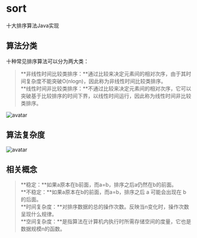 # sort
十大排序算法Java实现
## 算法分类
十种常见排序算法可以分为两大类：  
> **非线性时间比较类排序：**通过比较来决定元素间的相对次序，由于其时间复杂度不能突破O(nlogn)，因此称为非线性时间比较类排序。  
**线性时间非比较类排序：**不通过比较来决定元素间的相对次序，它可以突破基于比较排序的时间下界，以线性时间运行，因此称为线性时间非比较类排序。 
 
![avatar](https://images2018.cnblogs.com/blog/849589/201804/849589-20180402132530342-980121409.png)

## 算法复杂度
![avatar](https://images2018.cnblogs.com/blog/849589/201804/849589-20180402133438219-1946132192.png)

## 相关概念
> **稳定：**如果a原本在b前面，而a=b，排序之后a仍然在b的前面。  
**不稳定：**如果a原本在b的前面，而a=b，排序之后 a 可能会出现在 b 的后面。  
**时间复杂度：**对排序数据的总的操作次数。反映当n变化时，操作次数呈现什么规律。  
**空间复杂度：**是指算法在计算机内执行时所需存储空间的度量，它也是数据规模n的函数。   